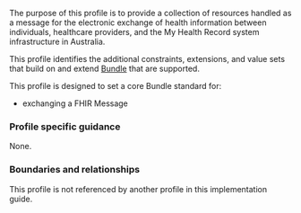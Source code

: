 The purpose of this profile is to provide a collection of resources handled as a message for the electronic exchange of health information between individuals, healthcare providers, and the My Health Record system infrastructure in Australia.

This profile identifies the additional constraints, extensions, and value sets that build on and extend [Bundle](http://hl7.org/fhir/R4/bundle.html) that are supported. 

This profile is designed to set a core Bundle standard for:
* exchanging a FHIR Message

  
### Profile specific guidance
None.


### Boundaries and relationships
This profile is not referenced by another profile in this implementation guide.  
